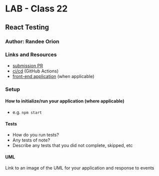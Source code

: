 # LAB - Class 22

## React Testing

### Author: Randee Orion

### Links and Resources

- [submission PR](https://github.com/randee-401-advanced-javascript/lab22/pull/1)
- [ci/cd](http://xyz.com) (GitHub Actions)
- [front-end application](http://xyz.com) (when applicable)

### Setup


#### How to initialize/run your application (where applicable)

- e.g. `npm start`


#### Tests

- How do you run tests?
- Any tests of note?
- Describe any tests that you did not complete, skipped, etc

#### UML

Link to an image of the UML for your application and response to events